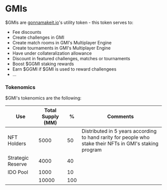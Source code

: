 # GMIs

$GMIs are [gonnamakeit.io](https://gonnamakeit.io)'s utility token - this token serves to:

* Fee discounts
* Create challenges in GMI
* Create match rooms in GMI's Multiplayer Engine
* Create tournaments in GMI's Multiplayer Engine
* Have under collateralization allowance
* Discount in featured challenges, matches or tournaments
* Boost $GGMI staking rewards
* Earn $GGMI if $GMI is used to reward challengees
* ...

### Tokenomics

$GMI's tokenomics are the following:

| Use               | Total Supply (MM) | %   | Comments                                                                                                 |
| ----------------- | ----------------- | --- | -------------------------------------------------------------------------------------------------------- |
| NFT Holders       | 5000              | 50  | Distributed in 5 years according to hand rarity for people who stake their NFTs in GMI's staking program |
| Strategic Reserve | 4000              | 40  |                                                                                                          |
| IDO Pool          | 1000              | 10  |                                                                                                          |
|                   | 10000             | 100 |                                                                                                          |
